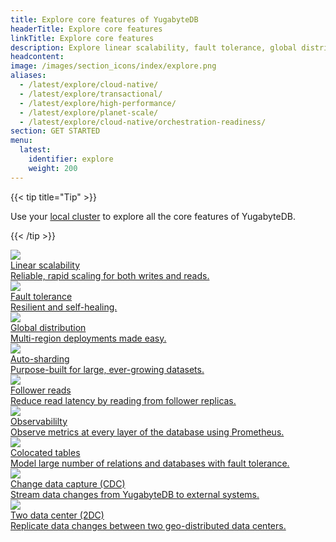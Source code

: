 ```yaml
---
title: Explore core features of YugabyteDB
headerTitle: Explore core features
linkTitle: Explore core features
description: Explore linear scalability, fault tolerance, global distribution, auto-sharding, follower leads, observability, colocated tables, and change data capture (CDC).
headcontent:
image: /images/section_icons/index/explore.png
aliases:
  - /latest/explore/cloud-native/
  - /latest/explore/transactional/
  - /latest/explore/high-performance/
  - /latest/explore/planet-scale/
  - /latest/explore/cloud-native/orchestration-readiness/
section: GET STARTED
menu:
  latest:
    identifier: explore
    weight: 200
---
```


{{< tip title="Tip" >}}

Use your [local cluster](../quick-start/) to explore all the core features of YugabyteDB.

{{< /tip >}}

<div class="row">
   <div class="col-12 col-md-6 col-lg-12 col-xl-6">
    <a class="section-link icon-offset" href="linear-scalability/">
      <div class="head">
        <img class="icon" src="/images/section_icons/explore/linear_scalability.png" aria-hidden="true" />
        <div class="title">Linear scalability</div>
      </div>
      <div class="body">
        Reliable, rapid scaling for both writes and reads.
      </div>
    </a>
  </div>
  <div class="col-12 col-md-6 col-lg-12 col-xl-6">
    <a class="section-link icon-offset" href="fault-tolerance/">
      <div class="head">
        <img class="icon" src="/images/section_icons/explore/fault_tolerance.png" aria-hidden="true" />
        <div class="title">Fault tolerance</div>
      </div>
      <div class="body">
        Resilient and self-healing.
      </div>
    </a>
  </div>
  <div class="col-12 col-md-6 col-lg-12 col-xl-6">
    <a class="section-link icon-offset" href="global-distribution/">
      <div class="head">
        <img class="icon" src="/images/section_icons/explore/planet_scale.png" aria-hidden="true" />
        <div class="title">Global distribution</div>
      </div>
      <div class="body">
        Multi-region deployments made easy.
      </div>
    </a>
  </div>
  <div class="col-12 col-md-6 col-lg-12 col-xl-6">
    <a class="section-link icon-offset" href="auto-sharding/">
      <div class="head">
        <img class="icon" src="/images/section_icons/explore/auto_sharding.png" aria-hidden="true" />
        <div class="title">Auto-sharding</div>
      </div>
      <div class="body">
        Purpose-built for large, ever-growing datasets.
      </div>
    </a>
  </div>
  <div class="col-12 col-md-6 col-lg-12 col-xl-6">
    <a class="section-link icon-offset" href="follower-reads/">
      <div class="head">
        <img class="icon" src="/images/section_icons/explore/high_performance.png" aria-hidden="true" />
        <div class="title">Follower reads</div>
      </div>
      <div class="body">
        Reduce read latency by reading from follower replicas.
      </div>
    </a>
  </div>
   <div class="col-12 col-md-6 col-lg-12 col-xl-6">
    <a class="section-link icon-offset" href="observability/">
      <div class="head">
        <img class="icon" src="/images/section_icons/explore/monitoring.png" aria-hidden="true" />
        <div class="title">Observabililty</div>
      </div>
      <div class="body">
        Observe metrics at every layer of the database using Prometheus.
      </div>
    </a>
  </div>

  <div class="col-12 col-md-6 col-lg-12 col-xl-6">
    <a class="section-link icon-offset" href="colocated-tables/">
      <div class="head">
        <img class="icon" src="/images/section_icons/explore/linear_scalability.png" aria-hidden="true" />
        <div class="title">Colocated tables</div>
      </div>
      <div class="body">
        Model large number of relations and databases with fault tolerance.
      </div>
    </a>
  </div>

  <div class="col-12 col-md-6 col-lg-12 col-xl-6">
    <a class="section-link icon-offset" href="change-data-capture/">
      <div class="head">
        <img class="icon" src="/images/section_icons/explore/monitoring.png" aria-hidden="true" />
        <div class="title">Change data capture (CDC)</div>
      </div>
      <div class="body">
        Stream data changes from YugabyteDB to external systems.
      </div>
    </a>
  </div>

   <div class="col-12 col-md-6 col-lg-12 col-xl-6">
    <a class="section-link icon-offset" href="two-data-centers/">
      <div class="head">
        <img class="icon" src="/images/section_icons/explore/planet_scale.png" aria-hidden="true" />
        <div class="title">Two data center (2DC)</div>
      </div>
      <div class="body">
        Replicate data changes between two geo-distributed data centers.
      </div>
    </a>
  </div>

</div>
